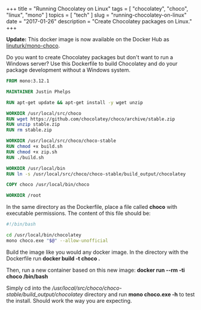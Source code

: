 +++
title = "Running Chocolatey on Linux"
tags = [ "chocolatey", "choco", "linux", "mono" ]
topics = [ "tech" ]
slug = "running-chocolatey-on-linux"
date = "2017-01-26"
description = "Create Chocolatey packages on Linux."
+++

**Update:** This docker image is now available on the Docker Hub as [linuturk/mono-choco](https://hub.docker.com/r/linuturk/mono-choco/).

Do you want to create Chocolatey packages but don't want to run a Windows server? Use this Dockerfile to build Chocolatey and do your package development without a Windows system.

```Dockerfile
FROM mono:3.12.1

MAINTAINER Justin Phelps

RUN apt-get update && apt-get install -y wget unzip

WORKDIR /usr/local/src/choco
RUN wget https://github.com/chocolatey/choco/archive/stable.zip
RUN unzip stable.zip
RUN rm stable.zip

WORKDIR /usr/local/src/choco/choco-stable
RUN chmod +x build.sh
RUN chmod +x zip.sh
RUN ./build.sh

WORKDIR /usr/local/bin
RUN ln -s /usr/local/src/choco/choco-stable/build_output/chocolatey

COPY choco /usr/local/bin/choco

WORKDIR /root
```

In the same directory as the Dockerfile, place a file called **choco** with executable permissions. The content of this file should be:

```bash
#!/bin/bash

cd /usr/local/bin/chocolatey
mono choco.exe "$@" --allow-unofficial
```

Build the image like you would any docker image. In the directory with the Dockerfile run **docker build -t choco .**

Then, run a new container based on this new image: **docker run --rm -ti choco /bin/bash**

Simply cd into the */usr/local/src/choco/choco-stable/build_output/chocolatey* directory and run **mono choco.exe -h** to test the install. Should work the way you are expecting.
